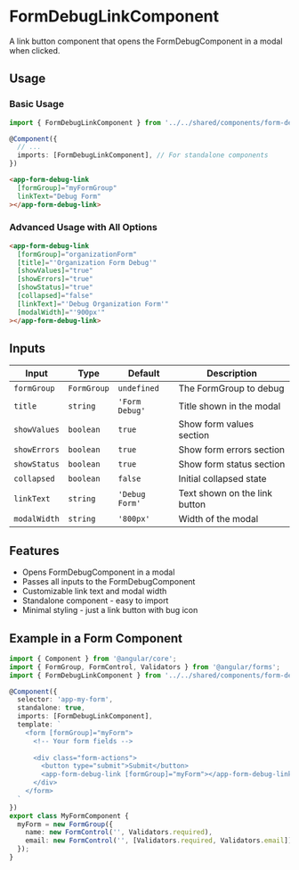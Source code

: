 # FormDebugLinkComponent

A link button component that opens the FormDebugComponent in a modal when clicked.

## Usage

### Basic Usage

```typescript
import { FormDebugLinkComponent } from '../../shared/components/form-debug-link/form-debug-link.component';

@Component({
  // ...
  imports: [FormDebugLinkComponent], // For standalone components
})
```

```html
<app-form-debug-link
  [formGroup]="myFormGroup"
  linkText="Debug Form"
></app-form-debug-link>
```

### Advanced Usage with All Options

```html
<app-form-debug-link
  [formGroup]="organizationForm"
  [title]="'Organization Form Debug'"
  [showValues]="true"
  [showErrors]="true"
  [showStatus]="true"
  [collapsed]="false"
  [linkText]="'Debug Organization Form'"
  [modalWidth]="'900px'"
></app-form-debug-link>
```

## Inputs

| Input | Type | Default | Description |
|-------|------|---------|-------------|
| `formGroup` | `FormGroup` | `undefined` | The FormGroup to debug |
| `title` | `string` | `'Form Debug'` | Title shown in the modal |
| `showValues` | `boolean` | `true` | Show form values section |
| `showErrors` | `boolean` | `true` | Show form errors section |
| `showStatus` | `boolean` | `true` | Show form status section |
| `collapsed` | `boolean` | `false` | Initial collapsed state |
| `linkText` | `string` | `'Debug Form'` | Text shown on the link button |
| `modalWidth` | `string` | `'800px'` | Width of the modal |

## Features

- Opens FormDebugComponent in a modal
- Passes all inputs to the FormDebugComponent
- Customizable link text and modal width
- Standalone component - easy to import
- Minimal styling - just a link button with bug icon

## Example in a Form Component

```typescript
import { Component } from '@angular/core';
import { FormGroup, FormControl, Validators } from '@angular/forms';
import { FormDebugLinkComponent } from '../../shared/components/form-debug-link/form-debug-link.component';

@Component({
  selector: 'app-my-form',
  standalone: true,
  imports: [FormDebugLinkComponent],
  template: `
    <form [formGroup]="myForm">
      <!-- Your form fields -->
      
      <div class="form-actions">
        <button type="submit">Submit</button>
        <app-form-debug-link [formGroup]="myForm"></app-form-debug-link>
      </div>
    </form>
  `
})
export class MyFormComponent {
  myForm = new FormGroup({
    name: new FormControl('', Validators.required),
    email: new FormControl('', [Validators.required, Validators.email])
  });
}
```
